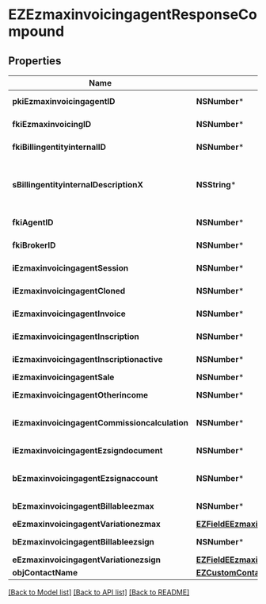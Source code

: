 # EZEzmaxinvoicingagentResponseCompound

## Properties
Name | Type | Description | Notes
------------ | ------------- | ------------- | -------------
**pkiEzmaxinvoicingagentID** | **NSNumber*** | The unique ID of the Ezmaxinvoicingagent | [optional] 
**fkiEzmaxinvoicingID** | **NSNumber*** | The unique ID of the Ezmaxinvoicing | [optional] 
**fkiBillingentityinternalID** | **NSNumber*** | The unique ID of the Billingentityinternal. | 
**sBillingentityinternalDescriptionX** | **NSString*** | The description of the Billingentityinternal in the language of the requester | 
**fkiAgentID** | **NSNumber*** | The unique ID of the Agent. | [optional] 
**fkiBrokerID** | **NSNumber*** | The unique ID of the Broker. | [optional] 
**iEzmaxinvoicingagentSession** | **NSNumber*** | The number of sessions | 
**iEzmaxinvoicingagentCloned** | **NSNumber*** | The number of times this user was cloned | 
**iEzmaxinvoicingagentInvoice** | **NSNumber*** | The number of invoices | 
**iEzmaxinvoicingagentInscription** | **NSNumber*** | The number of inscriptions | 
**iEzmaxinvoicingagentInscriptionactive** | **NSNumber*** | The number of active inscriptions | 
**iEzmaxinvoicingagentSale** | **NSNumber*** | The number of sales | 
**iEzmaxinvoicingagentOtherincome** | **NSNumber*** | The number of otherincomes | 
**iEzmaxinvoicingagentCommissioncalculation** | **NSNumber*** | The number of commission calculations | 
**iEzmaxinvoicingagentEzsigndocument** | **NSNumber*** | The number of ezsign documents | 
**bEzmaxinvoicingagentEzsignaccount** | **NSNumber*** | Whether the agent has an eZsign account | 
**bEzmaxinvoicingagentBillableezmax** | **NSNumber*** | Whether it is billable for eZmax | 
**eEzmaxinvoicingagentVariationezmax** | [**EZFieldEEzmaxinvoicingagentVariationezmax***](EZFieldEEzmaxinvoicingagentVariationezmax.md) |  | 
**bEzmaxinvoicingagentBillableezsign** | **NSNumber*** | Whether it is billable for eZsign | 
**eEzmaxinvoicingagentVariationezsign** | [**EZFieldEEzmaxinvoicingagentVariationezsign***](EZFieldEEzmaxinvoicingagentVariationezsign.md) |  | 
**objContactName** | [**EZCustomContactNameResponse***](EZCustomContactNameResponse.md) |  | 

[[Back to Model list]](../README.md#documentation-for-models) [[Back to API list]](../README.md#documentation-for-api-endpoints) [[Back to README]](../README.md)


